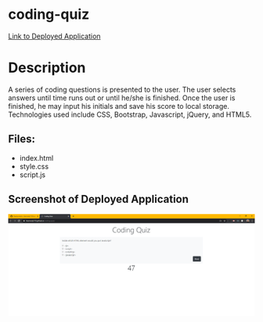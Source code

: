 # coding-quiz
[Link to Deployed Application](https://tkennedy118.github.io/coding-quiz/)

# Description
A series of coding questions is presented to the user. The user selects answers until time runs out or
until he/she is finished. Once the user is finished, he may input his initials and save his score to
local storage. Technologies used include CSS, Bootstrap, Javascript, jQuery, and HTML5.

## Files:
* index.html
* style.css
* script.js

## Screenshot of Deployed Application
![Screenshot](coding-quiz.png)

